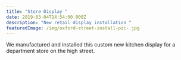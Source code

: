 ```yaml
---
title: "Store Display "
date: 2019-03-04T14:54:00.000Z
description: "New retail display installation "
featuredImage: /img/oxford-street-install-pic-.jpg
---
```

We manufactured and installed this custom new kitchen display for a department store on the high street.